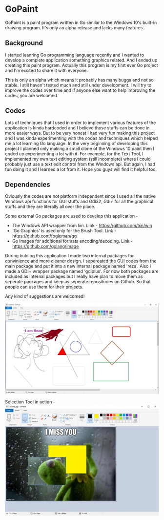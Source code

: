 # GoPaint
GoPaint is a paint program written in Go similar to the Windows 10's built-in drawing program. It's only an alpha release and lacks many features. 

## Background
I started leanring Go programming language recently and I wanted to develop a complete application something graphics related. And I ended up creating this paint program. Actually this program is my first ever Go project and I'm excited to share it with everyone.

This is only an alpha which means it probably has many buggs and not so stable. I still haven't tested much and still under development. I will try to improve the codes over time and if anyone else want to help improving the codes, you are welcomed.

## Codes
Lots of techniques that I used in order to implement various features of the application is kinda hardcoded and I believe those stuffs can be done in more easier ways. But to be very honest I had very fun making this project and I was kinda experimenting with the codes and techniques which helped me a lot learning Go language. In the very beginning of developing this project I planned only making a small clone of the Windows 10 paint then I ended up experimenting a lot with it. For example, for the Text Tool, I implemented my own text editing system (still incomplete) where I could probably just use a text edit control from the Windows api. But again, I had fun doing it and I learned a lot from it. Hope you guys will find it helpful too. 

## Dependencies
Oviously the codes are not platform independent since I used all the native Windows api functions for GUI stuffs and Gdi32, Gdi+ for all the graphical stuffs and they are literally all over the place. 

Some external Go packages are used to develop this application - 

- The Windows API wrapper from lxn. Link - https://github.com/lxn/win
- 'Go Graphics' is used only for the Brush Tool. Link - https://github.com/fogleman/gg
- Go Images for additional formats encoding/decoding. Link - https://github.com/golang/image

During bulding this application I made two internal packages for convinience and more cleaner design. I sepereated the GUI codes from the main package and put it into a new internal package named 'reza'. Also I made a GDI+ wrapper package named 'gdiplus'. For now both packages are included as internal packages but I really have plan to move them as seperate packages and keep as seperate repositories on Github. So that people can use them for their projects. 

Any kind of suggestions are welcomed!

![preview](images/preview.jpg)

Selection Tool in action -
![preview](images/preview2.jpg)



